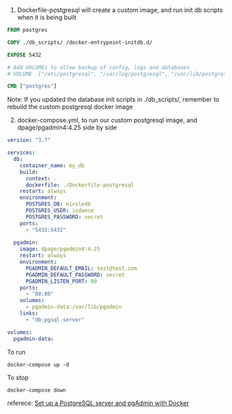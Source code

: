 1. Dockerfile-postgresql will create a custom image, and run init db scripts when it is being built

```Dockerfile
FROM postgres

COPY ./db_scripts/ /docker-entrypoint-initdb.d/

EXPOSE 5432

# Add VOLUMEs to allow backup of config, logs and databases
# VOLUME  ["/etc/postgresql", "/var/log/postgresql", "/var/lib/postgresql"]

CMD ["postgres"]

```

Note:
If you updated the database init scripts in ./db_scripts/, remember to rebuild the custom postgresql docker image

2. docker-compose.yml, to run our custom postgresql image, and dpage/pgadmin4:4.25 side by side

```yml
version: "3.7"

services:
  db:
    container_name: my_db
    build:
      context: .
      dockerfile: ./Dockerfile-postgresql
    restart: always
    environment:
      POSTGRES_DB: nicoledb
      POSTGRES_USER: isdance
      POSTGRES_PASSWORD: secret
    ports:
      - "5432:5432"
 
  pgadmin:
    image: dpage/pgadmin4:4.25
    restart: always
    environment:
      PGADMIN_DEFAULT_EMAIL: test@test.com
      PGADMIN_DEFAULT_PASSWORD: secret
      PGADMIN_LISTEN_PORT: 80
    ports:
      - "80:80"
    volumes:
      - pgadmin-data:/var/lib/pgadmin
    links:
      - "db:pgsql-server"

volumes:
  pgadmin-data:
```

To run

```
docker-compose up -d
```

To stop

```
docker-compose down
```

referece:
[Set up a PostgreSQL server and pgAdmin with Docker](https://linuxhint.com/postgresql_docker/)
